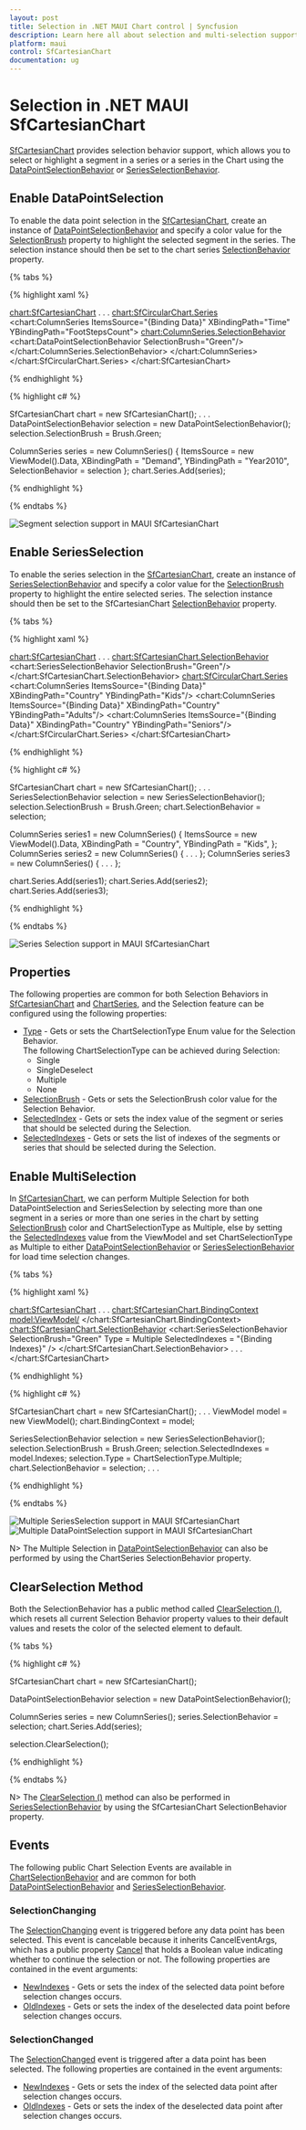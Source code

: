 ```yaml
---
layout: post
title: Selection in .NET MAUI Chart control | Syncfusion
description: Learn here all about selection and multi-selection support in Syncfusion .NET MAUI Chart (SfCartesianChart) control.
platform: maui
control: SfCartesianChart
documentation: ug
---
```


# Selection in .NET MAUI SfCartesianChart

[SfCartesianChart]() provides selection behavior support, which allows you to select or highlight a segment in a series or a series in the Chart using the [DataPointSelectionBehavior]() or [SeriesSelectionBehavior]().

## Enable DataPointSelection

To enable the data point selection in the [SfCartesianChart](), create an instance of [DataPointSelectionBehavior]() and specify a color value for the [SelectionBrush]() property to highlight the selected segment in the series. The selection instance should then be set to the chart series [SelectionBehavior]() property.

{% tabs %}

{% highlight xaml %}

<chart:SfCartesianChart>
. . .
    <chart:SfCircularChart.Series>
        <chart:ColumnSeries ItemsSource="{Binding Data}" 
                        XBindingPath="Time"
                        YBindingPath="FootStepsCount">
                <chart:ColumnSeries.SelectionBehavior>
                        <chart:DataPointSelectionBehavior SelectionBrush="Green"/>
                </chart:ColumnSeries.SelectionBehavior>
        </chart:ColumnSeries>
    </chart:SfCircularChart.Series>
</chart:SfCartesianChart>

{% endhighlight %}

{% highlight c# %}

SfCartesianChart chart = new SfCartesianChart();
. . .
DataPointSelectionBehavior selection = new DataPointSelectionBehavior();
selection.SelectionBrush = Brush.Green;

ColumnSeries series = new ColumnSeries()
{
    ItemsSource = new ViewModel().Data,
    XBindingPath = "Demand",
    YBindingPath = "Year2010",
    SelectionBehavior = selection
};
chart.Series.Add(series);

{% endhighlight %}

{% endtabs %}

![Segment selection support in MAUI SfCartesianChart](Selection_images/maui_cartesianchart_segment_selection.PNG)

## Enable SeriesSelection

To enable the series selection in the [SfCartesianChart](), create an instance of [SeriesSelectionBehavior]() and specify a color value for the [SelectionBrush]() property to highlight the entire selected series. The selection instance should then be set to the SfCartesianChart [SelectionBehavior]() property.

{% tabs %}

{% highlight xaml %}

<chart:SfCartesianChart>
. . .
    <chart:SfCartesianChart.SelectionBehavior>
        <chart:SeriesSelectionBehavior SelectionBrush="Green"/>
    </chart:SfCartesianChart.SelectionBehavior>
    <chart:SfCircularChart.Series>
        <chart:ColumnSeries ItemsSource="{Binding Data}" 
                        XBindingPath="Country"
                        YBindingPath="Kids"/>
        <chart:ColumnSeries ItemsSource="{Binding Data}" 
                        XBindingPath="Country"
                        YBindingPath="Adults"/>
        <chart:ColumnSeries ItemsSource="{Binding Data}" 
                        XBindingPath="Country"
                        YBindingPath="Seniors"/>
    </chart:SfCircularChart.Series>
</chart:SfCartesianChart>

{% endhighlight %}

{% highlight c# %}

SfCartesianChart chart = new SfCartesianChart();
. . .
SeriesSelectionBehavior selection = new SeriesSelectionBehavior();
selection.SelectionBrush = Brush.Green;
chart.SelectionBehavior = selection;

ColumnSeries series1 = new ColumnSeries()
{
    ItemsSource = new ViewModel().Data,
    XBindingPath = "Country",
    YBindingPath = "Kids",
};
ColumnSeries series2 = new ColumnSeries()
{ . . . };
ColumnSeries series3 = new ColumnSeries()
{ . . . };

chart.Series.Add(series1);
chart.Series.Add(series2);
chart.Series.Add(series3);

{% endhighlight %}

{% endtabs %}

![Series Selection support in MAUI SfCartesianChart](Selection_images/maui_cartesianchart_series_selection.PNG)

## Properties

The following properties are common for both Selection Behaviors in [SfCartesianChart]() and [ChartSeries](), and the Selection feature can be configured using the following properties:

* [Type]() - Gets or sets the ChartSelectionType Enum value for the Selection Behavior.     
The following ChartSelectionType can be achieved during Selection:
    * Single
    * SingleDeselect
    * Multiple
    * None
* [SelectionBrush]() - Gets or sets the SelectionBrush color value for the Selection Behavior.
* [SelectedIndex]() - Gets or sets the index value of the segment or series that should be selected during the Selection.
* [SelectedIndexes]() - Gets or sets the list of indexes of the segments or series that should be selected during the Selection.

## Enable MultiSelection

In [SfCartesianChart](), we can perform Multiple Selection for both DataPointSelection and SeriesSelection by selecting more than one segment in a series or more than one series in the chart by setting [SelectionBrush]() color and ChartSelectionType as Multiple, else by setting the [SelectedIndexes]() value from the ViewModel and set ChartSelectionType as Multiple to either [DataPointSelectionBehavior]() or [SeriesSelectionBehavior]() for load time selection changes.

{% tabs %}

{% highlight xaml %}

<chart:SfCartesianChart>
. . .
    <chart:SfCartesianChart.BindingContext>
        <model:ViewModel/>
    </chart:SfCartesianChart.BindingContext>
    <chart:SfCartesianChart.SelectionBehavior>
        <chart:SeriesSelectionBehavior SelectionBrush="Green" Type = Multiple SelectedIndexes = "{Binding Indexes}" />
    </chart:SfCartesianChart.SelectionBehavior>
. . .
</chart:SfCartesianChart>

{% endhighlight %}

{% highlight c# %}

SfCartesianChart chart = new SfCartesianChart();
. . .
ViewModel model = new ViewModel();
chart.BindingContext = model;

SeriesSelectionBehavior selection = new SeriesSelectionBehavior();
selection.SelectionBrush = Brush.Green;
selection.SelectedIndexes = model.Indexes;
selection.Type = ChartSelectionType.Multiple;
chart.SelectionBehavior = selection;
. . .

{% endhighlight %}

{% endtabs %}

![Multiple SeriesSelection support in MAUI SfCartesianChart](Selection_images/maui_multi_seriesselection.PNG)
![Multiple DataPointSelection support in MAUI SfCartesianChart](Selection_images/maui_multi_dataPoint_selection.png)

N> The Multiple Selection in [DataPointSelectionBehavior]() can also be performed by using the ChartSeries SelectionBehavior property.

## ClearSelection Method

Both the SelectionBehavior has a public method called [ClearSelection ()](), which resets all current Selection Behavior property values to their default values and resets the color of the selected element to default.

{% tabs %}

{% highlight c# %}

SfCartesianChart chart = new SfCartesianChart();

DataPointSelectionBehavior selection = new DataPointSelectionBehavior();

ColumnSeries series = new ColumnSeries();
series.SelectionBehavior = selection;
chart.Series.Add(series);

selection.ClearSelection();

{% endhighlight %}

{% endtabs %}

N> The [ClearSelection ()]() method can also be performed in [SeriesSelectionBehavior]() by using the SfCartesianChart SelectionBehavior property. 

## Events

The following public Chart Selection Events are available in [ChartSelectionBehavior]() and are common for both [DataPointSelectionBehavior]() and [SeriesSelectionBehavior]().

### SelectionChanging

The [SelectionChanging]() event is triggered before any data point has been selected. This event is cancelable because it inherits CancelEventArgs, which has a public property [Cancel]() that holds a Boolean value indicating whether to continue the selection or not. The following properties are contained in the event arguments:

* [NewIndexes]() - Gets or sets the index of the selected data point before selection changes occurs.
* [OldIndexes]() - Gets or sets the index of the deselected data point before selection changes occurs.

### SelectionChanged

The [SelectionChanged]() event is triggered after a data point has been selected. The following properties are contained in the event arguments:

* [NewIndexes]() - Gets or sets the index of the selected data point after selection changes occurs.
* [OldIndexes]() - Gets or sets the index of the deselected data point after selection changes occurs.